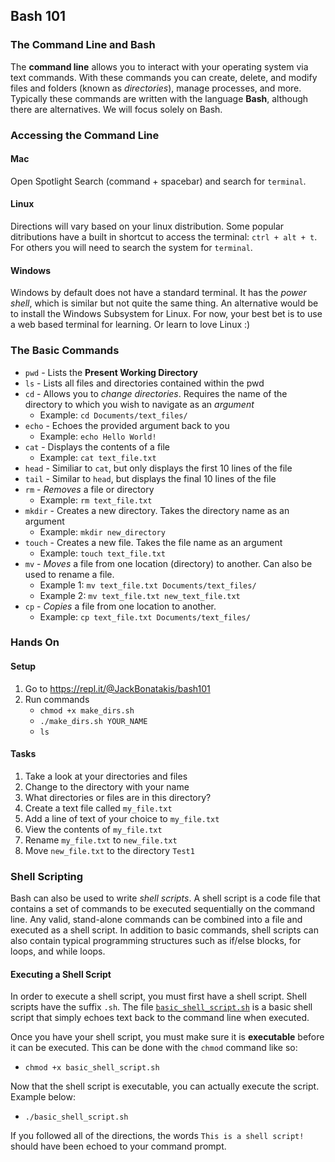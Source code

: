 ## Bash 101

### The Command Line and Bash

The **command line** allows you to interact with your operating system via text commands. With these commands you can create, delete, and modify files and folders (known as *directories*), manage processes, and more. Typically these commands are written with the language **Bash**, although there are alternatives. We will focus solely on Bash. 

### Accessing the Command Line

#### Mac
Open Spotlight Search (command + spacebar) and search for `terminal`.

#### Linux
Directions will vary based on your linux distribution. Some popular ditributions have a built in shortcut to access the terminal: `ctrl + alt + t`. For others you will need to search the system for `terminal`.

#### Windows
Windows by default does not have a standard terminal. It has the *power shell*, which is similar but not quite the same thing. An alternative would be to install the Windows Subsystem for Linux. For now, your best bet is to use a web based terminal for learning. Or learn to love Linux :)

### The Basic Commands
* `pwd` - Lists the **Present Working Directory**
* `ls` - Lists all files and directories contained within the pwd
* `cd` - Allows you to *change directories*. Requires the name of the directory to which you wish to navigate as an *argument*
	* Example: `cd Documents/text_files/`
* `echo` - Echoes the provided argument back to you
	* Example: `echo Hello World!`
* `cat` - Displays the contents of a file
	* Example: `cat text_file.txt`
* `head` - Similiar to `cat`, but only displays the first 10 lines of the file
* `tail` - Similar to `head`, but displays the final 10 lines of the file
* `rm` - *Removes* a file or directory
	* Example: `rm text_file.txt`
* `mkdir` - Creates a new directory. Takes the directory name as an argument
	* Example: `mkdir new_directory`
* `touch` - Creates a new file. Takes the file name as an argument
	* Example: `touch text_file.txt`
* `mv` - *Moves*  a file from one location (directory) to another. Can also be used to rename a file.
	* Example 1: `mv text_file.txt Documents/text_files/`
	* Example 2: `mv text_file.txt new_text_file.txt`
* `cp` - *Copies* a file from one location to another. 
	* Example: `cp text_file.txt Documents/text_files/`

### Hands On

#### Setup

1. Go to https://repl.it/@JackBonatakis/bash101
2. Run commands 
	* `chmod +x make_dirs.sh`
	* `./make_dirs.sh YOUR_NAME`
	* `ls`

#### Tasks

1. Take a look at your directories and files
2. Change to the directory with your name
3. What directories or files are in this directory?
4. Create a text file called `my_file.txt`
5. Add a line of text of your choice to `my_file.txt`
6. View the contents of `my_file.txt`
7. Rename `my_file.txt` to `new_file.txt`
8. Move `new_file.txt` to the directory `Test1`

### Shell Scripting

Bash can also be used to write *shell scripts*. A shell script is a code file that contains a set of commands to be executed sequentially on the command line. Any valid, stand-alone commands can be combined into a file and executed as a shell script. In addition to basic commands, shell scripts can also contain typical programming structures such as if/else blocks, for loops, and while loops. 

#### Executing a Shell Script

In order to execute a shell script, you must first have a shell script. Shell scripts have the suffix `.sh`. The file [`basic_shell_script.sh`](https://github.com/jbonatakis/bash_101/blob/master/basic_shell_script.sh) is a basic shell script that simply echoes text back to the command line when executed.

Once you have your shell script, you must make sure it is **executable** before it can be executed. This can be done with the `chmod` command like so:

* `chmod +x basic_shell_script.sh`

Now that the shell script is executable, you can actually execute the script. Example below:

* `./basic_shell_script.sh`

If you followed all of the directions, the words `This is a shell script!` should have been echoed to your command prompt. 